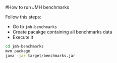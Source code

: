 #How to run JMH benchmarks

Follow this steps:
* Go to `jmh-benchmarks`
* Create pacakge containing all benchmarks data
* Execute it

```bash
cd jmh-benchmarks
mvn package
java -jar target/benchmarks.jar
```
